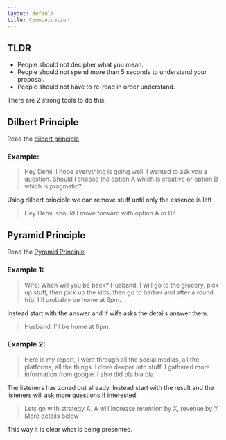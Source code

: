 ```yaml
---
layout: default
title: Communication
---
```


## TLDR

- People should not decipher what you mean.
- People should not spend more than 5 seconds to understand your proposal.
- People should not have to re-read in order understand.

There are 2 strong tools to do this.

## Dilbert Principle

Read the [dilbert principle](https://dilbertblog.typepad.com/the_dilbert_blog/2007/06/the_day_you_bec.html).

### Example:
> Hey Demi, I hope everything is going well. I wanted to ask you a question. Should I choose the option A which is creative or option B which is pragmatic?

Using dilbert principle we can remove stuff until only the essence is left

> Hey Demi, should I move forward with option A or B?

## Pyramid Principle

Read the [Pyramid Principle](https://medium.com/lessons-from-mckinsey/the-pyramid-principle-f0885dd3c5c7)

### Example 1:
> Wife: When will you be back?
> Husband: I will go to the grocery, pick up stuff, then pick up the kids, then go to barber and after a round trip, I'll probably be home at 6pm.

Instead start with the answer and if wife asks the details answer them.

> Husband: I'll be home at 6pm.

### Example 2: 
> Here is my report, I went through all the social medias, all the platforms, all the things. I dove deeper into stuff. I gathered more information from google. I also did bla bla bla

The listeners has zoned out already. Instead start with the result and the listeners will ask more questions if interested.

> Lets go with strategy A. 
> A will increase retention by X, revenue by Y
> More details below

This way it is clear what is being presented.